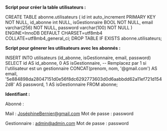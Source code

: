 **Script pour créer la table utilisateurs :**

CREATE TABLE abonne.utilisateurs (
	id int auto_increment PRIMARY KEY NOT NULL,
	id_abonne int NULL,
	isGestionnaire BOOL NOT NULL,
	email varchar(256) NOT NULL,
	password varchar(100) NOT NULL
)
ENGINE=InnoDB
DEFAULT CHARSET=utf8mb4
COLLATE=utf8mb4_general_ci;
DROP TABLE IF EXISTS abonne.utilisateurs;


**Script pour génerer les utilisateurs avec les abonnés :**

INSERT INTO utilisateurs (id_abonne, isGestionnaire, email, password)
SELECT
    id AS id_abonne,
    0 AS isGestionnaire, -- Remplacez par 1 si l'utilisateur est un gestionnaire
    CONCAT(prenom, nom, '@gmail.com') AS email,
    '5e884898da28047151d0e56f8dc6292773603d0d6aabbdd62a11ef721d1542d8' AS password,
	1 AS isGestionnaire	
FROM abonne;

**Identifiant :**

Abonné : 

Mail : JoséphineBernier@gmail.com
Mot de passe : password

Gestionnaire : admin@admin.com
Mot de passe : password

